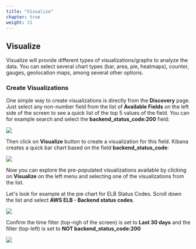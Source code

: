 ```yaml
---
title: "Visualize"
chapter: true
weight: 31
---
```


## Visualize

Visualize will provide different types of visualizations/graphs to analyze the data. You can select several chart types (bar, area, pie, heatmaps), counter, gauges, geolocation maps, among several other options. 

### Create Visualizations

One simple way to create visualizations is directly from the **Discovery** page. Just select any non-number field from the list of **Available Fields** on the left side of the screen to see a quick list of the top 5 values of the field.
You can for example search and select the **backend\_status\_code:200** field:

![](/images/analytics/quickvisualize.jpg)

Then click on **Visualize** button to create a visualization for this field. Kibana creates a quick bar chart based on the field **backend\_status\_code**:

![](/images/analytics/quickvisualization.jpg)

Now you can explore the pre-populated visualizations available by clicking on **Visualize** on the left menu and selecting one of the visualizations from the list. 

Let's look for example at the pie chart for ELB Status Codes. Scroll down the list and select  **AWS ELB - Backend status codes**. 

![](/images/analytics/openvisualization.jpg)

Confirm the time filter (top-righ of the screen) is set to **Last 30 days** and the filter (top-left) is set to **NOT backend\_status\_code:200**

![](/images/analytics/filtervisualization.jpg)